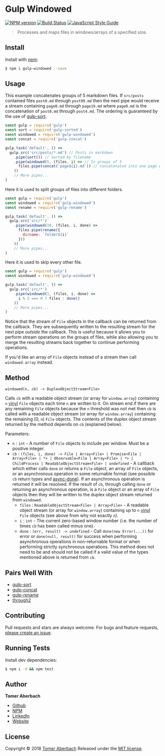 # Gulp Windowed

[![NPM version](https://img.shields.io/npm/v/gulp-windowed.svg)](https://www.npmjs.com/package/gulp-windowed) [![Build Status](https://img.shields.io/travis/TomerADev/gulp-windowed.svg)](https://travis-ci.org/TomerADev/gulp-windowed) [![JavaScript Style Guide](https://img.shields.io/badge/code_style-standard-brightgreen.svg)](https://standardjs.com)

> Processes and maps files in windows/arrays of a specified size.

## Install

Install with [npm](https://www.npmjs.com):

```sh
$ npm i gulp-windowed --save
```

## Usage

This example concatenates groups of 5 markdown files. If `src/posts` contained files `post0.md` through `post99.md` then the next pipe would receive a stream containing `page0.md` through `page19.md` where `page0.md` is the concatenation of `post0.md` through `post4.md`. The ordering is guaranteed by the use of [gulp-sort](https://www.npmjs.com/package/gulp-sort).

```js
const gulp = require('gulp')
const sort = require('gulp-sorted')
const windowed = require('gulp-windowed')
const concat = require('gulp-concat')

gulp.task('default', () =>
  gulp.src('src/posts/*.md') // Posts in markdown
    .pipe(sort()) // Sorted by filename
    .pipe(windowed(5, (files, i) => // In groups of 5
      files.pipe(concat(`page${i}.md`)) // Concatenated into one page where 'i' is the window number
    ))
    // More pipes...
)
```

Here it is used to split groups of files into different folders.

```js
const gulp = require('gulp')
const windowed = require('gulp-windowed')
const rename = require('gulp-rename')

gulp.task('default', () =>
  gulp.src('src/*')
    .pipe(windowed(10, (files, i, done) =>
      files.pipe(rename({
        dirname: `folder${i}`
      }))
    ))
    // More pipes...
)
```

Here it is used to skip every other file.

```js
const gulp = require('gulp')
const windowed = require('gulp-windowed')

gulp.task('default', () =>
  gulp.src('src/*')
    .pipe(windowed(1, (files, i, done) =>
      i % 2 === 0 ? files : done()
    ))
    // More pipes...
)
```

Notice that the stream of `File` objects in the callback can be returned from the callback. They are subsequently written to the resulting stream for the next pipe *outside* the callback. This is useful because it allows you to perform stream operations on the groups of files, while also allowing you to merge the resulting streams back together to continue performing operations. 

If you'd like an array of `File` objects instead of a stream then call `windowed.array` instead.

## Method

`windowed(n, cb) -> DuplexObjectStream<File>`

Calls `cb` with a readable object stream (or array for `window.array`) containing `n` [vinyl](https://www.npmjs.com/package/vinyl) `File` objects each time `n` are written to it. On stream end if there are any remaining `File` objects because the `n` threshold was not met then `cb` is called with a readable object stream (or array for `window.array`) containing the remaining [0, `n`) `File` objects. The contents of the duplex object stream returned by the method depends on `cb` (explained below).

Parameters:
 * `n` : `int` - A number of `File` objects to include per window. Must be a positive integer.
 * `cb` : `(files, i, done) -> File | Array<File> | Promise<File | Array<File> | *> | Observable<File | Array<File> | *> | ChildProcess | ReadableObjectStream<File> | undefined` - A callback which either calls `done` or returns a `File` object, an array of `File` objects, or an asynchronous operation in some returnable format (see possible `cb` return types and [async-done](https://www.npmjs.com/package/async-done)). If an asynchronous operation is returned it will be resolved. If the result of `cb`, through calling `done` or returning an asynchronous operation, is a `File` object or an array of `File` objects then they will be written to the duplex object stream returned from `windowed`.
   * `files` : `ReadableObjectStream<File> | Array<File>` - A readable object stream (or array for `window.array`) containing up to `n` [vinyl](https://www.npmjs.com/package/vinyl) `File` objects (see above from why not exactly `n`).
   * `i` : `int` - The current zero-based window number (i.e. the number of times `cb` has been called minus one).
   * `done` : `(err, result) -> undefined` - Call `done(new Error(...))` for error or `done(null, result)` for success when performing asynchronous operations in non-returnable format or when performing strictly synchronous operations. This method does not need to be and should not be called if a valid value of the types mentioned above is returned from `cb`.

## Pairs Well With

 * [gulp-sort](https://www.npmjs.com/package/gulp-sort)
 * [gulp-concat](https://www.npmjs.com/package/gulp-concat)
 * [gulp-rename](https://www.npmjs.com/package/gulp-rename)
 * [through2](https://www.npmjs.com/package/through2)

## Contributing

Pull requests and stars are always welcome. For bugs and feature requests, [please create an issue](https://github.com/TomerADev/gulp-windowed/issues/new).

## Running Tests

Install dev dependencies:

```sh
$ npm i -d && npm test
```

## Author

**Tomer Aberbach**

* [Github](https://github.com/TomerADev)
* [NPM](https://www.npmjs.com/~tomeraberbach)
* [LinkedIn](https://www.linkedin.com/in/tomer-a)
* [Website](https://tomeraberba.ch)

## License

Copyright © 2018 [Tomer Aberbach](https://github.com/TomerADev)
Released under the [MIT license](https://github.com/TomerADev/gulp-windowed/blob/master/LICENSE).
